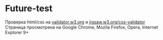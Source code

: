 # Future-test
<p>Проверка html/css на <a href="https://validator.w3.org">validator.w3.org</a> и <a href="https://jigsaw.w3.org/css-validator/">jigsaw.w3.org/css-validator</a><br>
Страница просмотрена на Google Chrome, Mozila Firefox, Opera, Internet Explorer 9+</p>
